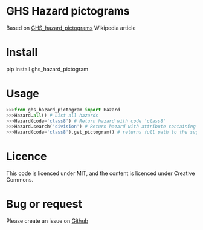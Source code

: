 # GHS Hazard pictograms

Based on [GHS_hazard_pictograms](https://en.wikipedia.org/wiki/GHS_hazard_pictograms) Wikipedia article

# Install 

pip install ghs_hazard_pictogram

# Usage

```python
>>>from ghs_hazard_pictogram import Hazard
>>>Hazard.all() # List all hazards
>>>Hazard(code='class8') # Return hazard with code 'class8'
>>>Hazard.search('division') # Return hazard with attribute containing 'division' case insesitive
>>>Hazard(code='class8').get_pictogram() # returns full path to the svg file
```

# Licence

This code is licenced under MIT, and the content is licenced under Creative Commons.

# Bug or request

Please create an issue on [Github](https://github.com/fmeurou/ghs_hazard_pictogram)